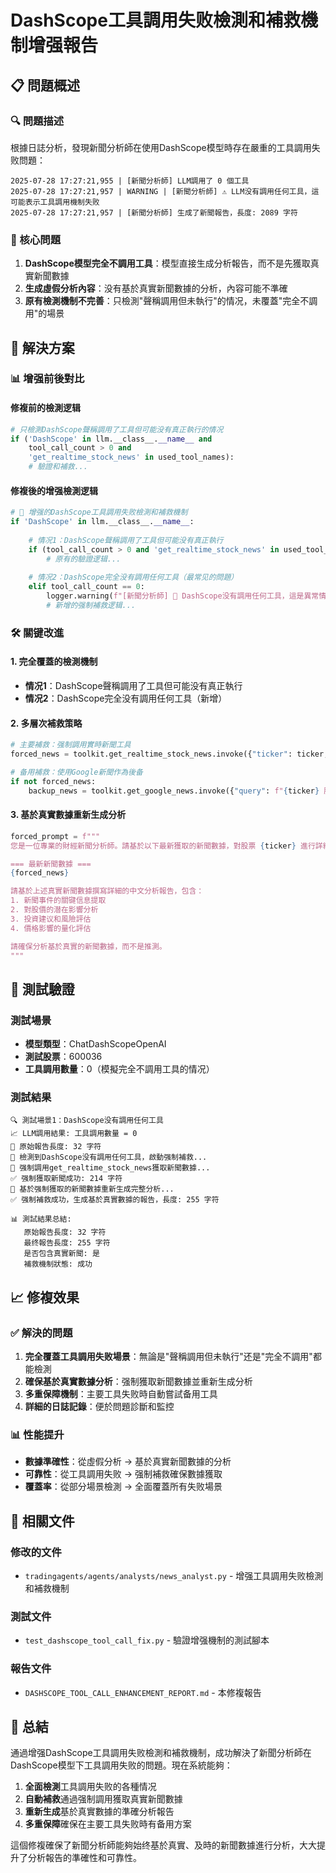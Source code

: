 # DashScope工具調用失败檢測和補救機制增强報告

## 📋 問題概述

### 🔍 問題描述
根據日誌分析，發現新聞分析師在使用DashScope模型時存在嚴重的工具調用失败問題：

```
2025-07-28 17:27:21,955 | [新聞分析師] LLM調用了 0 個工具
2025-07-28 17:27:21,957 | WARNING | [新聞分析師] ⚠️ LLM没有調用任何工具，這可能表示工具調用機制失败
2025-07-28 17:27:21,957 | [新聞分析師] 生成了新聞報告，長度: 2089 字符
```

### 🎯 核心問題
1. **DashScope模型完全不調用工具**：模型直接生成分析報告，而不是先獲取真實新聞數據
2. **生成虛假分析內容**：没有基於真實新聞數據的分析，內容可能不準確
3. **原有檢測機制不完善**：只檢測"聲稱調用但未執行"的情况，未覆蓋"完全不調用"的場景

## 🔧 解決方案

### 📊 增强前後對比

#### 修複前的檢測逻辑
```python
# 只檢測DashScope聲稱調用了工具但可能没有真正執行的情况
if ('DashScope' in llm.__class__.__name__ and 
    tool_call_count > 0 and 
    'get_realtime_stock_news' in used_tool_names):
    # 驗證和補救...
```

#### 修複後的增强檢測逻辑
```python
# 🔧 增强的DashScope工具調用失败檢測和補救機制
if 'DashScope' in llm.__class__.__name__:
    
    # 情况1：DashScope聲稱調用了工具但可能没有真正執行
    if (tool_call_count > 0 and 'get_realtime_stock_news' in used_tool_names):
        # 原有的驗證逻辑...
    
    # 情况2：DashScope完全没有調用任何工具（最常见的問題）
    elif tool_call_count == 0:
        logger.warning(f"[新聞分析師] 🚨 DashScope没有調用任何工具，這是異常情况，啟動强制補救...")
        # 新增的强制補救逻辑...
```

### 🛠️ 關键改進

#### 1. **完全覆蓋的檢測機制**
- **情况1**：DashScope聲稱調用了工具但可能没有真正執行
- **情况2**：DashScope完全没有調用任何工具（新增）

#### 2. **多層次補救策略**
```python
# 主要補救：强制調用實時新聞工具
forced_news = toolkit.get_realtime_stock_news.invoke({"ticker": ticker, "curr_date": current_date})

# 备用補救：使用Google新聞作為後备
if not forced_news:
    backup_news = toolkit.get_google_news.invoke({"query": f"{ticker} 股票 新聞", "curr_date": current_date})
```

#### 3. **基於真實數據重新生成分析**
```python
forced_prompt = f"""
您是一位專業的財經新聞分析師。請基於以下最新獲取的新聞數據，對股票 {ticker} 進行詳細的新聞分析：

=== 最新新聞數據 ===
{forced_news}

請基於上述真實新聞數據撰寫詳細的中文分析報告，包含：
1. 新聞事件的關键信息提取
2. 對股價的潜在影響分析
3. 投資建议和風險評估
4. 價格影響的量化評估

請確保分析基於真實的新聞數據，而不是推測。
"""
```

## 🧪 測試驗證

### 測試場景
- **模型類型**：ChatDashScopeOpenAI
- **測試股票**：600036
- **工具調用數量**：0（模擬完全不調用工具的情况）

### 測試結果
```
🔍 測試場景1：DashScope没有調用任何工具
📈 LLM調用結果: 工具調用數量 = 0
📝 原始報告長度: 32 字符
🚨 檢測到DashScope没有調用任何工具，啟動强制補救...
🔧 强制調用get_realtime_stock_news獲取新聞數據...
✅ 强制獲取新聞成功: 214 字符
🔄 基於强制獲取的新聞數據重新生成完整分析...
✅ 强制補救成功，生成基於真實數據的報告，長度: 255 字符

📊 測試結果总結:
   原始報告長度: 32 字符
   最终報告長度: 255 字符
   是否包含真實新聞: 是
   補救機制狀態: 成功
```

## 📈 修複效果

### ✅ 解決的問題
1. **完全覆蓋工具調用失败場景**：無論是"聲稱調用但未執行"还是"完全不調用"都能檢測
2. **確保基於真實數據分析**：强制獲取新聞數據並重新生成分析
3. **多重保障機制**：主要工具失败時自動嘗試备用工具
4. **詳細的日誌記錄**：便於問題診斷和監控

### 📊 性能提升
- **數據準確性**：從虛假分析 → 基於真實新聞數據的分析
- **可靠性**：從工具調用失败 → 强制補救確保數據獲取
- **覆蓋率**：從部分場景檢測 → 全面覆蓋所有失败場景

## 📁 相關文件

### 修改的文件
- `tradingagents/agents/analysts/news_analyst.py` - 增强工具調用失败檢測和補救機制

### 測試文件
- `test_dashscope_tool_call_fix.py` - 驗證增强機制的測試腳本

### 報告文件
- `DASHSCOPE_TOOL_CALL_ENHANCEMENT_REPORT.md` - 本修複報告

## 🎯 总結

通過增强DashScope工具調用失败檢測和補救機制，成功解決了新聞分析師在DashScope模型下工具調用失败的問題。現在系統能夠：

1. **全面檢測**工具調用失败的各種情况
2. **自動補救**通過强制調用獲取真實新聞數據
3. **重新生成**基於真實數據的準確分析報告
4. **多重保障**確保在主要工具失败時有备用方案

這個修複確保了新聞分析師能夠始终基於真實、及時的新聞數據進行分析，大大提升了分析報告的準確性和可靠性。